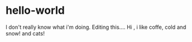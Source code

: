 # hello-world
I don't really know what i'm doing.
Editing this....
Hi , i like coffe, cold and snow! and cats!

